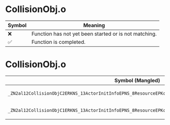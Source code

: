 # CollisionObj.o
| Symbol | Meaning 
| ------------- | ------------- 
| :x: | Function has not yet been started or is not matching. 
| :white_check_mark: | Function is completed. 


# CollisionObj.o
| Symbol (Mangled) | Symbol (Demangled) | Decompiled? |
| ------------- |  ------------- | ------------- |
| `_ZN2al12CollisionObjC2ERKNS_13ActorInitInfoEPNS_8ResourceEPKcPNS_9HitSensorEPKN4sead8Matrix34IfEES7_` | `al::CollisionObj::CollisionObj(al::ActorInitInfo const&,al::Resource *,char const*,al::HitSensor *,sead::Matrix34<float> const*,char const*)` | :white_check_mark: |
| `_ZN2al12CollisionObjC1ERKNS_13ActorInitInfoEPNS_8ResourceEPKcPNS_9HitSensorEPKN4sead8Matrix34IfEES7_` | `al::CollisionObj::CollisionObj(al::ActorInitInfo const&,al::Resource *,char const*,al::HitSensor *,sead::Matrix34<float> const*,char const*)` | :white_check_mark: |
